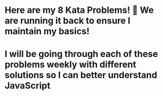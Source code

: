 # Here are my 8 Kata Problems! 🔄 We are running it back to ensure I maintain my basics!


# I will be going through each of these problems weekly with different solutions so I can better understand JavaScript




